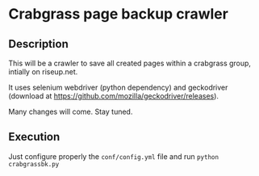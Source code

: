 # Crabgrass page backup crawler
## Description
This will be a crawler to save all created pages within a crabgrass group, intially on riseup.net.

It uses selenium webdriver (python dependency) and geckodriver (download at https://github.com/mozilla/geckodriver/releases).

Many changes will come. Stay tuned.

## Execution
Just configure properly the `conf/config.yml` file and run `python crabgrassbk.py`

